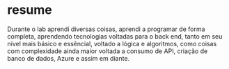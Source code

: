 # resume
Durante o lab aprendi diversas coisas, aprendi a programar de forma completa, aprendendo tecnologias voltadas para o back end, tanto em seu nível mais básico e essêncial, voltado a lógica e algoritmos, como coisas com complexidade ainda maior voltada a consumo de API, criação de banco de dados, Azure e assim em diante.
